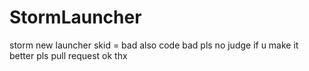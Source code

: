 # StormLauncher
storm new launcher skid = bad also code bad pls no judge if u make it better pls pull request ok thx
